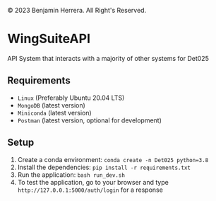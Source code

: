 © 2023 Benjamin Herrera. All Right's Reserved.

# WingSuiteAPI
API System that interacts with a majority of other systems for Det025

## Requirements
* `Linux` (Preferably Ubuntu 20.04 LTS)
* `MongoDB` (latest version)
* `Miniconda` (latest version)
* `Postman` (latest version, optional for development)

## Setup
1. Create a conda environment: `conda create -n Det025 python=3.8`
2. Install the dependencies: `pip install -r requirements.txt`
3. Run the application: `bash run_dev.sh`
4. To test the application, go to your browser and type `http://127.0.0.1:5000/auth/login` for a response

